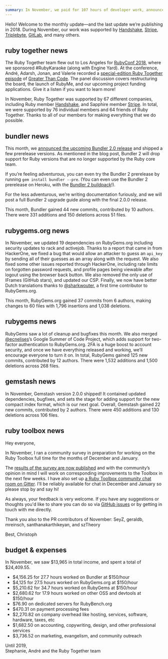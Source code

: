 ```yaml
---
summary: In November, we paid for 107 hours of developer work, announced Bundler 2.0, merged 2FA for RubyGems, and shipped important security updates to RubyGems.org.
---
```


Hello! Welcome to the monthly update—and the last update we’re publishing in 2018. During November, our work was supported by [Handshake](https://handshake.org), [Stripe](https://stripe.com), [Triplebyte](https://triplebyte.com/os/rubytogether), [GitLab](https://about.gitlab.com/), and many others.

## ruby together news

The Ruby Together team flew out to Los Angeles for [RubyConf 2018](https://rubyconf.org/), where we sponsored #RubyKaraoke (along with Engine Yard). At the conference, André, Adarsh, Jonan, and Valerie recorded a [special-edition Ruby Together episode](https://www.greaterthancode.com/2018/12/03/special-edition-ruby-together-live-from-rubyconf-2018/) of [Greater Than Code](https://www.greaterthancode.com/). The panel discussion covers restructuring the board, the launch of RubyMe, and our upcoming project funding applications. Give it a listen if you want to learn more!

In November, Ruby Together was supported by 67 different companies, including Ruby member [Handshake](https://handshake.org), and Sapphire member [Stripe](https://stripe.com). In total, we were supported by 76 individual members and 64 friends of Ruby Together. Thanks to all of our members for making everything that we do possible.

## bundler news

This month, we [announced the upcoming Bundler 2.0 release](https://bundler.io/blog/2018/11/04/an-update-on-bundler-2.html) and shipped a few prerelease versions. As mentioned in the blog post, Bundler 2 will drop support for Ruby versions that are no longer supported by the Ruby core team.

If you’re feeling adventurous, you can even try the Bundler 2 prerelease by running `gem install bundler --pre`. (You can even use the Bundler 2 prerelease on Heroku, with the [Bundler 2 buildpack](https://github.com/bundler/heroku-buildpack-bundler2)!).

For the less adventurous, we’re writing documentation furiously, and we will post a full Bundler 2 upgrade guide along with the final 2.0.0 release. 

This month, Bundler gained 44 new commits, contributed by 10 authors. There were 331 additions and 150 deletions across 51 files.

## rubygems.org news

In November, we updated 19 dependencies on RubyGems.org including security updates to rack and activejob. Thanks to a report that came in from HackerOne, we fixed a bug that would allow an attacker to guess an `api_key` by sending all of their guesses as an array along with the request. We also fixed some other issues reported through HackerOne, including rate limits on forgotten password requests, and profile pages being viewable after logout using the browser back button. We also removed the only use of IFrames (GitHub stars), and updated our CSP. Finally, we now have better Dutch translations thanks to [@sharkwouter](https://github.com/sharkwouter), a first time contributor to RubyGems.org.

This month, RubyGems.org gained 37 commits from 6 authors, making changes to 60 files with 1,796 insertions and 1,038 deletions.

## rubygems news


RubyGems saw a lot of cleanup and bugfixes this month. We also merged [@ecnelises](https://github.com/ecnelises)’s Google Summer of Code Project, which adds support for two-factor authentication to RubyGems.org. 2FA is a huge boost to account security, and once we have everything released and working, we’ll encourage everyone to turn it on. In total, RubyGems gained 125 new commits, contributed by 12 authors. There were 1,532 additions and 1,500 deletions across 268 files.

## gemstash news

In November, Gemstash version 2.0.0 shipped! It contained updated dependencies, bugfixes, and sets the stage for adding support for the new compact index format, which is our next goal. Overall, Gemstash gained 22 new commits, contributed by 2 authors. There were 450 additions and 130 deletions across 106 files.

## ruby toolbox news 

Hey everyone,

In November, I ran a community survey in preparation for working on the Ruby Toolbox full time for the months of December and January. 

The [results of the survey are now published](https://www.ruby-toolbox.com/blog/2018-12-04/survey-results) and with the community’s opinion in mind I will work on corresponding improvements to the Toolbox in the next few weeks. I have also set up [a Ruby Toolbox community chat room on Gitter](https://gitter.im/rubytoolbox/Lobby). I’ll be reliably available for chat in December and January so please stop by and say hi!

As always, your feedback is very welcome. If you have any suggestions or thoughts you'd like to share you can do so via [GitHub issues](https://github.com/rubytoolbox/rubytoolbox/issues) or by getting in touch with me directly.

Thank you also to the PR contributors of November: SeyZ, geraldb, mreinsch, santhanakarthikeyan, and szTheory

Best,
Christoph


## budget &amp; expenses

In November, we saw $13,965 in total income, and spent a total of $24,409.55.

* $4,156.25 for 27.7 hours worked on Bundler at $150/hour
* $4,125 for 27.5 hours worked on RubyGems.org at $150/hour
* $5,210.62 for 34.7 hours worked on RubyGems at $150/hour
* $2,680.62 for 17.9 hours worked on other OSS and devtools at $150/hour
* $76.90 on dedicated servers for RubyBench.org
* $470.31 on payment processing fees
* $2,270.82 on company overhead like hosting, services, software, hardware, taxes, etc
* $1,682.50 on accounting, copywriting, design, and other professional services
* $3,736.52 on marketing, evangelism, and community outreach

Until 2019,<br>
Stephanie, André and the Ruby Together team
